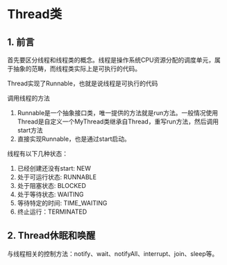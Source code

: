 # Thread类

## 1. 前言

首先要区分线程和线程类的概念。线程是操作系统CPU资源分配的调度单元，属于抽象的范畴，而线程类实际上是可执行的代码。


Thread实现了Runnable，也就是说线程是可执行的代码

调用线程的方法
1. Runnable是一个抽象接口类，唯一提供的方法就是run方法。一般情况使用Thread是自定义一个MyThread类继承自Thread，重写run方法，然后调用start方法
2. 直接实现Runnable，也是通过start启动。

线程有以下几种状态：
1. 已经创建还没有start: NEW
2. 处于可运行状态: RUNNABLE
3. 处于阻塞状态: BLOCKED
4. 处于等待状态: WAITING
5. 等待特定的时间: TIME_WAITING
6. 终止运行：TERMINATED

## 2. Thread休眠和唤醒

与线程相关的控制方法：notify、wait、notifyAll、interrupt、join、sleep等。


